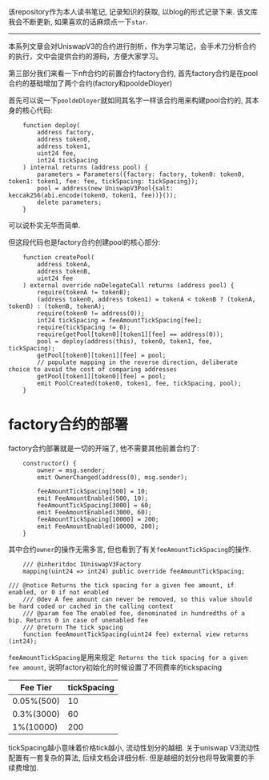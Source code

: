 该repository作为本人读书笔记, 记录知识的获取, 以blog的形式记录下来. 该文库我会不断更新, 如果喜欢的话麻烦点一下`star`.

---

本系列文章会对UniswapV3的合约进行剖析，作为学习笔记，会手术刀分析合约的执行，文中会提供合约的源码，方便大家学习。

第三部分我们来看一下nft合约的前置合约factory合约, 首先factory合约是在pool合约的基础增加了两个合约(factory和pooldeDloyer)

首先可以说一下`pooldeDloyer`就如同其名字一样该合约用来构建pool合约的, 其本身的核心代码:

```solidity
    function deploy(
        address factory,
        address token0,
        address token1,
        uint24 fee,
        int24 tickSpacing
    ) internal returns (address pool) {
        parameters = Parameters({factory: factory, token0: token0, token1: token1, fee: fee, tickSpacing: tickSpacing});
        pool = address(new UniswapV3Pool{salt: keccak256(abi.encode(token0, token1, fee))}());
        delete parameters;
    }
```

可以说朴实无华而简单.

但这段代码也是factory合约创建pool的核心部分:

```solidity
    function createPool(
        address tokenA,
        address tokenB,
        uint24 fee
    ) external override noDelegateCall returns (address pool) {
        require(tokenA != tokenB);
        (address token0, address token1) = tokenA < tokenB ? (tokenA, tokenB) : (tokenB, tokenA);
        require(token0 != address(0));
        int24 tickSpacing = feeAmountTickSpacing[fee];
        require(tickSpacing != 0);
        require(getPool[token0][token1][fee] == address(0));
        pool = deploy(address(this), token0, token1, fee, tickSpacing);
        getPool[token0][token1][fee] = pool;
        // populate mapping in the reverse direction, deliberate choice to avoid the cost of comparing addresses
        getPool[token1][token0][fee] = pool;
        emit PoolCreated(token0, token1, fee, tickSpacing, pool);
    }
```

# factory合约的部署

factory合约部署就是一切的开端了, 他不需要其他前置合约了:

```solidity
    constructor() {
        owner = msg.sender;
        emit OwnerChanged(address(0), msg.sender);

        feeAmountTickSpacing[500] = 10;
        emit FeeAmountEnabled(500, 10);
        feeAmountTickSpacing[3000] = 60;
        emit FeeAmountEnabled(3000, 60);
        feeAmountTickSpacing[10000] = 200;
        emit FeeAmountEnabled(10000, 200);
    }
```

其中合约`owner`的操作无需多言, 但也看到了有关`feeAmountTickSpacing`的操作.

```solidity
    /// @inheritdoc IUniswapV3Factory
    mapping(uint24 => int24) public override feeAmountTickSpacing;

/// @notice Returns the tick spacing for a given fee amount, if enabled, or 0 if not enabled
    /// @dev A fee amount can never be removed, so this value should be hard coded or cached in the calling context
    /// @param fee The enabled fee, denominated in hundredths of a bip. Returns 0 in case of unenabled fee
    /// @return The tick spacing
    function feeAmountTickSpacing(uint24 fee) external view returns (int24);
```

`feeAmountTickSpacing`是用来规定` Returns the tick spacing for a given fee amount`, 说明factory初始化的时候设置了不同费率的tickspacing

| Fee Tier   | tickSpacing |
| ---------- | ----------- |
| 0.05%(500) | 10          |
| 0.3%(3000) | 60          |
| 1%(10000)  | 200         |

tickSpacing越小意味着价格tick越小, 流动性划分的越细. 关于uniswap V3流动性配置有一套复杂的算法, 后续文档会详细分析. 但是越细的划分也将导致需要的手续费增加.